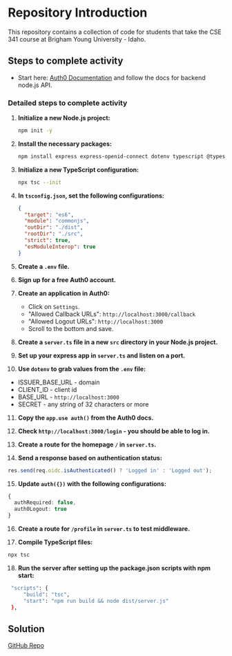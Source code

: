 # Repository Introduction

This repository contains a collection of code for students that take the CSE 341 course at Brigham Young University - Idaho.

## Steps to complete activity
- Start here: [Auth0 Documentation](https://auth0.com/docs/) and follow the docs for backend node.js API.

### Detailed steps to complete activity
1. **Initialize a new Node.js project:**
   ```bash
   npm init -y
   ```

2. **Install the necessary packages:**
   ```bash
   npm install express express-openid-connect dotenv typescript @types/node @types/express @types/dotenv
   ```

3. **Initialize a new TypeScript configuration:**
   ```bash
   npx tsc --init
   ```

4. **In `tsconfig.json`, set the following configurations:**
   ```json
   {
     "target": "es6",
     "module": "commonjs",
     "outDir": "./dist",
     "rootDir": "./src",
     "strict": true,
     "esModuleInterop": true
   }
   ```

5. **Create a `.env` file.**

6. **Sign up for a free Auth0 account.**

7. **Create an application in Auth0:**
   - Click on `Settings`.
   - "Allowed Callback URLs": `http://localhost:3000/callback`
   - "Allowed Logout URLs": `http://localhost:3000`
   - Scroll to the bottom and save.

8. **Create a `server.ts` file in a new `src` directory in your Node.js project.**

9. **Set up your express app in `server.ts` and listen on a port.**

10. **Use `dotenv` to grab values from the `.env` file:**
   - ISSUER_BASE_URL - domain
   - CLIENT_ID - client id
   - BASE_URL - `http://localhost:3000`
   - SECRET - any string of 32 characters or more

11. **Copy the `app.use auth()` from the Auth0 docs.**

12. **Check `http://localhost:3000/login` - you should be able to log in.**

13. **Create a route for the homepage `/` in `server.ts`.**

14. **Send a response based on authentication status:**
   ```typescript
   res.send(req.oidc.isAuthenticated() ? 'Logged in' : 'Logged out');
   ```

15. **Update `auth({})` with the following configurations:**
   ```typescript
   {
     authRequired: false,
     auth0Logout: true
   }
   ```

16. **Create a route for `/profile` in `server.ts` to test middleware.**

17. **Compile TypeScript files:**
   ```bash
   npx tsc
   ```

18. **Run the server after setting up the package.json scripts with npm start:**
   ```bash
    "scripts": {
        "build": "tsc",
        "start": "npm run build && node dist/server.js"
    },
   ```

## Solution

[GitHub Repo](https://github.com/byui-cse/cse341-ts-student/tree/L07-class-complete)
